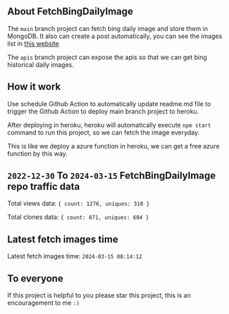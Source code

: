 ## About FetchBingDailyImage

The `main` branch project can fetch bing daily image and store them in MongoDB.
It also can create a post automatically, you can see the images list in [this website](https://oursalbum.netlify.app)

The `apis` branch project can expose the apis so that we can get bing historical daily images.

## How it work

Use schedule Github Action to automatically update readme.md file to trigger the Github Action to deploy main branch project to heroku.

After deploying in heroku, heroku will automatically execute `npm start` command to run this project, so we can fetch the image everyday.

This is like we deploy a azure function in heroku, we can get a free azure function by this way.

## `2022-12-30` To `2024-03-15` FetchBingDailyImage repo traffic data

Total views data: `{ count: 1276, uniques: 318 }`

Total clones data: `{ count: 871, uniques: 604 }`

## Latest fetch images time

Latest fetch images time: `2024-03-15 08:14:12`

## To everyone

If this project is helpful to you please star this project, this is an encouragement to me `:)`



